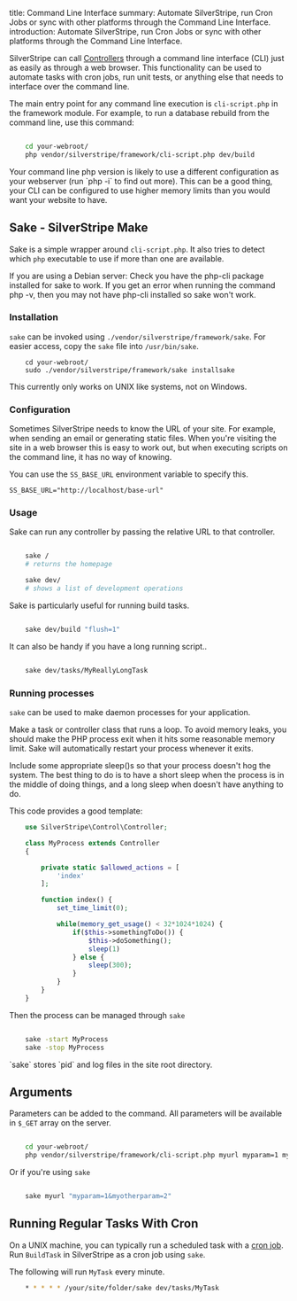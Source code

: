 title: Command Line Interface
summary: Automate SilverStripe, run Cron Jobs or sync with other platforms through the Command Line Interface.
introduction: Automate SilverStripe, run Cron Jobs or sync with other platforms through the Command Line Interface.

SilverStripe can call [Controllers](../controllers) through a command line interface (CLI) just as easily as through a 
web browser. This functionality can be used to automate tasks with cron jobs, run unit tests, or anything else that 
needs to interface over the command line.

The main entry point for any command line execution is `cli-script.php` in the framework module.
For example, to run a database rebuild from the command line, use this command:
```bash

    cd your-webroot/
    php vendor/silverstripe/framework/cli-script.php dev/build
```

<div class="notice">
Your command line php version is likely to use a different configuration as your webserver (run `php -i` to find out 
more). This can be a good thing, your CLI can be configured to use higher memory limits than you would want your website
to have.
</div>

## Sake - SilverStripe Make

Sake is a simple wrapper around `cli-script.php`. It also tries to detect which `php` executable to use if more than one 
are available.

<div class="info" markdown='1'>
If you are using a Debian server: Check you have the php-cli package installed for sake to work. If you get an error 
when running the command php -v, then you may not have php-cli installed so sake won't work.
</div>

### Installation

`sake` can be invoked using `./vendor/silverstripe/framework/sake`. For easier access, copy the `sake` file into `/usr/bin/sake`.
```
    cd your-webroot/
    sudo ./vendor/silverstripe/framework/sake installsake
```
<div class="warning">
This currently only works on UNIX like systems, not on Windows.
</div>

### Configuration

Sometimes SilverStripe needs to know the URL of your site. For example, when sending an email or generating static 
files. When you're visiting the site in a web browser this is easy to work out, but when executing scripts on the 
command line, it has no way of knowing.

You can use the `SS_BASE_URL` environment variable to specify this.

```
SS_BASE_URL="http://localhost/base-url"
```

### Usage

Sake can run any controller by passing the relative URL to that controller.


```bash

    sake /
    # returns the homepage

    sake dev/
    # shows a list of development operations
```

Sake is particularly useful for running build tasks.
```bash

    sake dev/build "flush=1"
```

It can also be handy if you have a long running script..
```bash

    sake dev/tasks/MyReallyLongTask
```

### Running processes

`sake` can be used to make daemon processes for your application.

Make a task or controller class that runs a loop. To avoid memory leaks, you should make the PHP process exit when it 
hits some reasonable memory limit. Sake will automatically restart your process whenever it exits.

Include some appropriate sleep()s so that your process doesn't hog the system. The best thing to do is to have a short 
sleep when the process is in the middle of doing things, and a long sleep when doesn't have anything to do.

This code provides a good template:


```php
    use SilverStripe\Control\Controller;

    class MyProcess extends Controller 
    {

        private static $allowed_actions = [
            'index'
        ];

        function index() {
            set_time_limit(0);

            while(memory_get_usage() < 32*1024*1024) {
                if($this->somethingToDo()) {
                    $this->doSomething();
                    sleep(1)
                } else {
                    sleep(300);
                }
            }
        }
    }

```

Then the process can be managed through `sake`


```bash

    sake -start MyProcess
    sake -stop MyProcess
```

<div class="notice">
`sake` stores `pid` and log files in the site root directory.
</div>

## Arguments

Parameters can be added to the command. All parameters will be available in `$_GET` array on the server.


```bash

    cd your-webroot/
    php vendor/silverstripe/framework/cli-script.php myurl myparam=1 myotherparam=2
```

Or if you're using `sake`


```bash

    sake myurl "myparam=1&myotherparam=2"
```

## Running Regular Tasks With Cron

On a UNIX machine, you can typically run a scheduled task with a [cron job](http://en.wikipedia.org/wiki/Cron). Run
`BuildTask` in SilverStripe as a cron job using `sake`. 

The following will run `MyTask` every minute.

```bash
    * * * * * /your/site/folder/sake dev/tasks/MyTask
```

